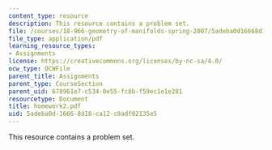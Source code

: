 ```yaml
---
content_type: resource
description: This resource contains a problem set.
file: /courses/18-966-geometry-of-manifolds-spring-2007/5adeba0d16668d18ca12c8adf02135e5_homework2.pdf
file_type: application/pdf
learning_resource_types:
- Assignments
license: https://creativecommons.org/licenses/by-nc-sa/4.0/
ocw_type: OCWFile
parent_title: Assignments
parent_type: CourseSection
parent_uid: 678961e7-c534-0e55-fc8b-f59ec1e1e281
resourcetype: Document
title: homework2.pdf
uid: 5adeba0d-1666-8d18-ca12-c8adf02135e5
---
```

This resource contains a problem set.